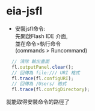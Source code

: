 eia-jsfl
========

* 安裝jsfl命令:<br/>
先開啟Flash IDE 介面,<br/>
並在命令>執行命令<br/>
 (commands > Runcommand)


```Javascript
  // 清除 輸出畫面
  fl.outputPanel.clear();
  // 回傳為 file:/// URI 格式
  fl.trace(fl.configURI);
  // 回傳為 /Users/ 格式
  fl.trace(fl.configDirectory);
```
就能取得安裝命令的路徑了




